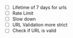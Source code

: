 * [ ] Lifetime of 7 days for urls
* [ ] Rate Limit
* [ ] Slow down
* [ ] URL Validation more strict
* [ ] Check if URL is valid

